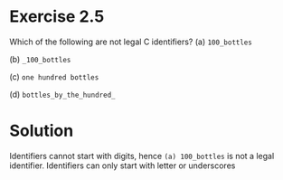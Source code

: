 # Exercise 2.5

Which of the following are not legal C identifiers?
(a) ```100_bottles```

(b) ```_100_bottles```

(c) ```one hundred bottles```

(d) ```bottles_by_the_hundred_```

# Solution

Identifiers cannot start with digits, hence ```(a) 100_bottles``` is not a legal identifier. Identifiers can only start with letter or underscores
